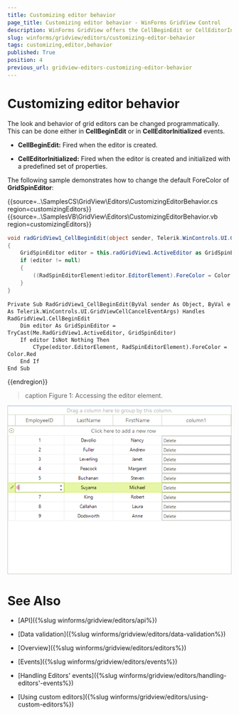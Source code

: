 ```yaml
---
title: Customizing editor behavior
page_title: Customizing editor behavior - WinForms GridView Control
description: WinForms GridView offers the CellBeginEdit or CellEditorInitialized events to access the active editor and change its properties.
slug: winforms/gridview/editors/customizing-editor-behavior
tags: customizing,editor,behavior
published: True
position: 4
previous_url: gridview-editors-customizing-editor-behavior
---
```


# Customizing editor behavior

The look and behavior of grid editors can be changed programmatically. This can be done either in __CellBeginEdit__ or in __CellEditorInitialized__ events. 

* __CellBeginEdit:__ Fired when the editor is created.

* __CellEditorInitialized:__ Fired when the editor is created and initialized with a predefined set of properties.

The following sample demonstrates how to change the default ForeColor of __GridSpinEditor__:

{{source=..\SamplesCS\GridView\Editors\CustomizingEditorBehavior.cs region=customizingEditors}} 
{{source=..\SamplesVB\GridView\Editors\CustomizingEditorBehavior.vb region=customizingEditors}} 

````C#
void radGridView1_CellBeginEdit(object sender, Telerik.WinControls.UI.GridViewCellCancelEventArgs e)
{
    GridSpinEditor editor = this.radGridView1.ActiveEditor as GridSpinEditor;
    if (editor != null)
    {
        ((RadSpinEditorElement)editor.EditorElement).ForeColor = Color.Red;
    }
}

````
````VB.NET
Private Sub RadGridView1_CellBeginEdit(ByVal sender As Object, ByVal e As Telerik.WinControls.UI.GridViewCellCancelEventArgs) Handles RadGridView1.CellBeginEdit
    Dim editor As GridSpinEditor = TryCast(Me.RadGridView1.ActiveEditor, GridSpinEditor)
    If editor IsNot Nothing Then
        CType(editor.EditorElement, RadSpinEditorElement).ForeColor = Color.Red
    End If
End Sub

````

{{endregion}} 

>caption Figure 1: Accessing the editor element.

![gridview-editors-customizing-editor-behavior 001](images/gridview-editors-customizing-editor-behavior001.png)
# See Also
* [API]({%slug winforms/gridview/editors/api%})

* [Data validation]({%slug winforms/gridview/editors/data-validation%})

* [Overview]({%slug winforms/gridview/editors/editors%})

* [Events]({%slug winforms/gridview/editors/events%})

* [Handling Editors' events]({%slug winforms/gridview/editors/handling-editors'-events%})

* [Using custom editors]({%slug winforms/gridview/editors/using-custom-editors%})

